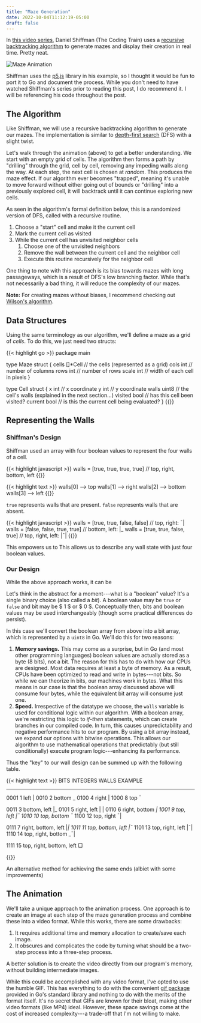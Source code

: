 ```yaml
---
title: "Maze Generation"
date: 2022-10-04T11:12:19-05:00
draft: false
---
```


In [this video series](https://www.youtube.com/watch?v=HyK_Q5rrcr4), Daniel Shiffman (The Coding Train) uses a [recursive backtracking algorithm](https://en.wikipedia.org/wiki/Maze_generation_algorithm#Recursive_implementation) to generate mazes and display their creation in real time.  Pretty neat.

![Maze Animation](/images/maze.gif)

Shiffman uses the [p5.js](https://p5js.org/) library in his example, so I thought it would be fun to port it to Go and document the process.  While you don't need to have watched Shiffman's series prior to reading this post, I do recommend it.  I will be referencing his code throughout the post.

## The Algorithm

Like Shiffman, we will use a recursive backtracking algorithm to generate our mazes.  The implementation is similar to [depth-first search](https://en.wikipedia.org/wiki/Depth-first_search) (DFS) with a slight twist.

Let's walk through the animation (above) to get a better understanding.  We start with an empty grid of cells.  The algorithm then forms a path by "drilling" through the grid, cell by cell, removing any impeding walls along the way.  At each step, the next cell is chosen at *random*.  This produces the maze effect.  If our algorithm ever becomes "trapped", meaning it's unable to move forward without either going out of bounds or "drilling" into a previously explored cell, it will backtrack until it can continue exploring new cells.

As seen in the algorithm's formal definition below, this is a randomized version of DFS, called with a recursive routine.

1. Choose a "start" cell and make it the current cell
2. Mark the current cell as visited
3. While the current cell has unvisited neighbor cells
    1. Choose one of the unvisited neighbors
    2. Remove the wall between the current cell and the neighbor cell
    3. Execute this routine recursively for the neighbor cell

One thing to note with this approach is its bias towards mazes with long passageways, which is a result of DFS's low branching factor.  While that's not necessarily a bad thing, it will reduce the complexity of our mazes.

**Note:** For creating mazes without biases, I recommend checking out [Wilson's algorithm](https://en.wikipedia.org/wiki/Maze_generation_algorithm#Wilson's_algorithm).

## Data Structures

Using the same terminology as our algorithm, we'll define a maze as a grid of *cells*.  To do this, we just need two structs:

{{< highlight go >}}
package main

type Maze struct {
    cells   []*Cell     // the cells (represented as a grid)
    cols    int         // number of columns
    rows    int         // number of rows
    scale   int         // width of each cell in pixels
}

type Cell struct {
    x       int         // x coordinate
    y       int         // y coordinate
    walls   uint8       // the cell's walls (explained in the next section...)
    visited bool        // has this cell been visited?
    current bool        // is this the current cell being evaluated?
}
{{</highlight >}}

## Representing the Walls

### Shiffman's Design

Shiffman used an array with four boolean values to represent the four walls of a cell.

{{< highlight javascript >}}
walls = [true, true, true, true]    // top, right, bottom, left
{{</highlight >}}

{{< highlight text >}}
walls[0] --> top
walls[1] --> right
walls[2] --> bottom
walls[3] --> left
{{</highlight >}}

`true` represents walls that are present. `false` represents walls that are absent.

{{< highlight javascript >}}
walls = [true, true, false, false]   //       top, right:  ¯|
walls = [false, false, true, true]   //     bottom, left: |_
walls = [true, true, false, true]    // top, right, left: |¯|
{{</highlight >}}

This empowers us to 
This allows us to describe any wall state with just four boolean values.

### Our Design

While the above approach works, it can be 

Let's think in the abstract for a moment---what is a "boolean" value?  It's a single binary choice (also called a *bit*).  A boolean value may be `true` or `false` and bit may be $ 1 $ or $ 0 $.  Conceptually then, bits and boolean values may be used interchangeably (though some practical differences do persist).

In this case we'll convert the boolean array from above into a bit array, which is represented by a `uint8` in Go.  We'll do this for two reasons:

1. **Memory savings.**  This may come as a surprise, but in Go (and most other programming languages) boolean values are actually stored as a byte (8 bits), not a bit.  The reason for this has to do with how our CPUs are designed.  Most data requires at least a byte of memory.  As a result, CPUs have been optimized to read and write in bytes---not bits.  So while we can theorize in bits, our machines work in bytes.  What this means in our case is that the boolean array discussed above will consume four bytes, while the equivalent bit array will consume just one.
2. **Speed.**  Irrespective of the datatype we choose, the `walls` variable is used for conditional logic within our algorithm.  With a boolean array, we're restricting this logic to *if-then* statements, which can create branches in our compiled code.  In turn, this causes unpredictability and negative performance hits to our program.  By using a bit array instead, we expand our options with bitwise operations.  This allows our algorithm to use mathematical operations that predictably (but still conditionally) execute program logic---enhancing its performance.

Thus the "key" to our wall design can be summed up with the following table.

{{< highlight text >}}
BITS    INTEGERS     WALLS                     EXAMPLE
----    --------     -----                     -------
0001        1        left                        |
0010        2        bottom                       _
0100        4        right                         |
1000        8        top                          ¯

0011        3        bottom, left                |_
0101        5        right, left                 | |
0110        6        right, bottom                _|
1001        9        top, left                   |¯
1010       10        top, bottom                 ¯_
1100       12        top, right                   ¯|

0111        7        right, bottom, left         |_|
1011       11        top, bottom, left           |¯_
1101       13        top, right, left            |¯|
1110       14        top, right, bottom          _¯|

1111       15        top, right, bottom, left     □

{{</highlight >}}

An alternative method for achieving the same ends (albiet with some improvements) 

<!--more-->

## The Animation

We'll take a unique approach to the animation process.
One approach is to create an image at each step of the maze generation process and combine these into a video format.  While this works, there are some drawbacks:

1. It requires additional time and memory allocation to create/save each image.
2. It obscures and complicates the code by turning what should be a two-step process into a three-step process.

A better solution is to create the video directly from our program's memory, without building intermediate images.

While this could be accomplished with any video format, I've opted to use the humble GIF.  This has everything to do with the convenient [gif package](https://pkg.go.dev/image/gif) provided in Go's standard library and nothing to do with the merits of the format itself.  It's no secret that GIFs are known for their bloat, making other video formats (like MP4) ideal.  However, these space savings come at the cost of increased complexity---a trade-off that I'm not willing to make.


